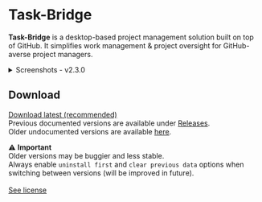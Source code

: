 # Task-Bridge

**Task-Bridge** is a desktop-based project management solution built on top of GitHub. It simplifies work management & project oversight for GitHub-averse project managers.

<details>
<summary>Screenshots - v2.3.0</summary>

<br/>

<table>
  <tr>
    <td align="center" width="50%">
      <img src="./doc/screenshots/0-sign-in.png" width="90%"/><br/>
    </td>
    <td align="center" width="50%">
      <img src="./doc/screenshots/1-home-screen.png" width="90%"/><br/>
    </td>
  </tr>
  <tr>
    <td align="center">
      <img src="./doc/screenshots/2-new-project-wizard.png" width="90%"/><br/>
    </td>
    <td align="center">
      <img src="./doc/screenshots/3-all-projects-view-screen.png" width="90%"/><br/>
    </td>
  </tr>
  <tr>
    <td align="center">
      <img src="./doc/screenshots/4-project-dashboard.png" width="90%"/><br/>
    </td>
    <td align="center">
      <img src="./doc/screenshots/5-project-analytics.png" width="90%"/><br/>
    </td>
  </tr>
  <tr>
    <td align="center">
      <img src="./doc/screenshots/6-project-settings.png" width="90%"/><br/>
    </td>
  </tr>
</table>

</details>

## Download

[Download latest (recommended)](https://github.com/russellgn/task-bridge/releases/latest) <br/>
Previous documented versions are available under [Releases](https://github.com/russellgn/task-bridge/releases). <br/>
Older undocumented versions are available [here](https://drive.google.com/drive/folders/1i988b_XsgcZ_Q5wK7dM5CCH7DYNJDwfV?usp=sharing). <br/>

⚠️ **Important** <br/>
Older versions may be buggier and less stable. <br/>
Always enable `uninstall first` and `clear previous data` options when switching between versions (will be improved in future).
<br/>
<br/>
[See license](./LICENSE)
